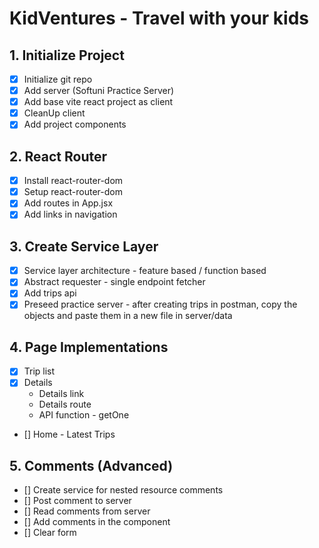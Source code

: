 # KidVentures - Travel with your kids

## 1. Initialize Project
- [x] Initialize git repo
- [x] Add server (Softuni Practice Server)
- [x] Add base vite react project as client
- [x] CleanUp client
- [x] Add project components

## 2. React Router
- [x] Install react-router-dom
- [x] Setup react-router-dom
- [x] Add routes in App.jsx
- [x] Add links in navigation
  
## 3. Create Service Layer
- [x] Service layer architecture - feature based / function based
- [x] Abstract requester - single endpoint fetcher
- [x] Add trips api
- [x] Preseed practice server - after creating trips in postman, copy the objects and paste them in a new file in server/data

## 4. Page Implementations
- [x] Trip list
- [x] Details 
    - Details link
    - Details route
    - API function - getOne
- [] Home - Latest Trips

## 5. Comments (Advanced)
- [] Create service for nested resource comments
- [] Post comment to server
- [] Read comments from server
- [] Add comments in the component
- [] Clear form

